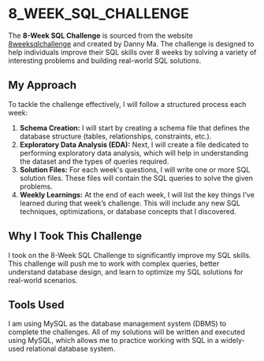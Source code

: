 # 8_WEEK_SQL_CHALLENGE

The **8-Week SQL Challenge** is sourced from the website [8weeksqlchallenge](https://8weeksqlchallenge.com/) and created by Danny Ma. The challenge is designed to help individuals improve their SQL skills over 8 weeks by solving a variety of interesting problems and building real-world SQL solutions.

## My Approach
To tackle the challenge effectively, I will follow a structured process each week:

1. **Schema Creation:** I will start by creating a schema file that defines the database structure (tables, relationships, constraints, etc.).
2. **Exploratory Data Analysis (EDA):** Next, I will create a file dedicated to performing exploratory data analysis, which will help in understanding the dataset and the types of queries required.
3. **Solution Files:** For each week's questions, I will write one or more SQL solution files. These files will contain the SQL queries to solve the given problems.
4. **Weekly Learnings:** At the end of each week, I will list the key things I’ve learned during that week’s challenge. This will include any new SQL techniques, optimizations, or database concepts that I discovered.

## Why I Took This Challenge
I took on the 8-Week SQL Challenge to significantly improve my SQL skills. This challenge will push me to work with complex queries, better understand database design, and learn to optimize my SQL solutions for real-world scenarios.

## Tools Used
I am using MySQL as the database management system (DBMS) to complete the challenges. All of my solutions will be written and executed using MySQL, which allows me to practice working with SQL in a widely-used relational database system.
